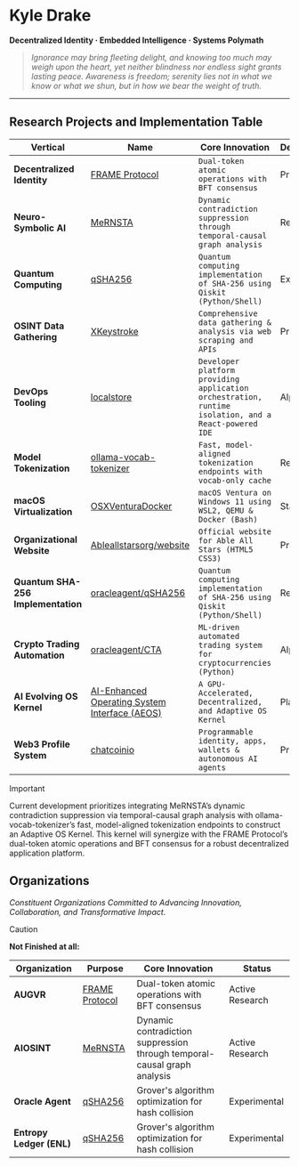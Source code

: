 # Kyle Drake

**Decentralized Identity · Embedded Intelligence · Systems Polymath**

> *Ignorance may bring fleeting delight, and knowing too much may weigh upon the heart, yet neither blindness nor endless sight grants lasting peace. Awareness is freedom; serenity lies not in what we know or what we shun, but in how we bear the weight of truth.*


---

## Research Projects and Implementation Table

| Vertical                              | Name                    | Core Innovation                                                         | Development             |
|--------------------------------------------|-----------------------------------|-------------------------------------------------------------------------|--------------------|
| **Decentralized Identity**                     | [FRAME Protocol](https://github.com/frameprotocol)                    | `Dual-token atomic operations with BFT consensus`                         | Prototype |
| **Neuro-Symbolic AI**                          | [MeRNSTA](https://github.com/icedmoca/MeRNSTA)                          | `Dynamic contradiction suppression through temporal-causal graph analysis` | Research |
| **Quantum Computing**                          | [qSHA256](https://github.com/oracleagent/qSHA256)                          | `Quantum computing implementation of SHA-256 using Qiskit (Python/Shell)`    | Experimental    |
| **OSINT Data Gathering**                       | [XKeystroke](https://github.com/AIOSINT/Xkeystroke)                       | `Comprehensive data gathering & analysis via web scraping and APIs`      | Prototype      |
| **DevOps Tooling**                             | [localstore](https://github.com/icedmoca/localstore)  | `Developer platform providing application orchestration, runtime isolation, and a React-powered IDE`   | Alpha            |
| **Model Tokenization**                         | [ollama-vocab-tokenizer](https://github.com/icedmoca/ollama-vocab-tokenizer)           | `Fast, model-aligned tokenization endpoints with vocab-only cache`         | Research   |
| **macOS Virtualization**                       | [OSXVenturaDocker](https://github.com/icedmoca/OSXVenturaDocker)        | `macOS Ventura on Windows 11 using WSL2, QEMU & Docker (Bash)`             | Stable              |
| **Organizational Website**                     | [Ableallstarsorg/website](https://github.com/Ableallstarsorg/website)           | `Official website for Able All Stars (HTML5 CSS3)`                         | Production              |
| **Quantum SHA-256 Implementation**             | [oracleagent/qSHA256](https://github.com/oracleagent/qSHA256)              | `Quantum computing implementation of SHA-256 using Qiskit (Python/Shell)`  | Research              |
| **Crypto Trading Automation**                  | [oracleagent/CTA](https://github.com/oracleagent/CTA)                  | `ML-driven automated trading system for cryptocurrencies (Python)`         | Alpha              |
| **AI Evolving OS Kernel**                      | [AI-Enhanced Operating System Interface (AEOS)](https://github.com/Entropy-Ledger-ENL/AEOS)               | `A GPU-Accelerated, Decentralized, and Adaptive OS Kernel`         | Planning              |
| **Web3 Profile System**                        | [chatcoinio](https://github.com/chatcoinio/chatcoin)                       | `Programmable identity, apps, wallets & autonomous AI agents`              | Prototype              |


> [!IMPORTANT]  
> Current development prioritizes integrating MeRNSTA’s dynamic contradiction suppression via temporal-causal graph analysis with ollama-vocab-tokenizer’s fast, model-aligned tokenization endpoints to construct an Adaptive OS Kernel. This kernel will synergize with the FRAME Protocol’s dual-token atomic operations and BFT consensus for a robust decentralized application platform.


## Organizations
*Constituent Organizations Committed to Advancing Innovation, Collaboration, and Transformative Impact.*


> [!CAUTION]
> **Not Finished at all:**

| Organization | Purpose | Core Innovation | Status |
|--------------|----------------|-----------------|---------|
| **AUGVR** | [FRAME Protocol](link) | Dual-token atomic operations with BFT consensus | Active Research |
| **AIOSINT** | [MeRNSTA](https://github.com/icedmoca/MeRNSTA) | Dynamic contradiction suppression through temporal-causal graph analysis | Active Research |
| **Oracle Agent** | [qSHA256](link) | Grover's algorithm optimization for hash collision | Experimental |
| **Entropy Ledger (ENL)** | [qSHA256](link) | Grover's algorithm optimization for hash collision | Experimental |




